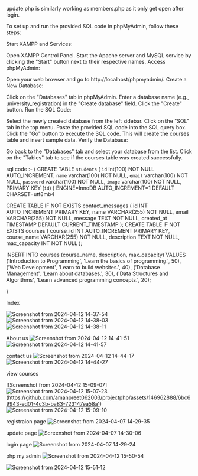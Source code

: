 update.php is similarly working as members.php as it only get open after login.

To set up and run the provided SQL code in phpMyAdmin, follow these steps:

Start XAMPP and Services:

Open XAMPP Control Panel.
Start the Apache server and MySQL service by clicking the "Start" button next to their respective names.
Access phpMyAdmin:

Open your web browser and go to http://localhost/phpmyadmin/.
Create a New Database:

Click on the "Databases" tab in phpMyAdmin.
Enter a database name (e.g., university_registration) in the "Create database" field.
Click the "Create" button.
Run the SQL Code:

Select the newly created database from the left sidebar.
Click on the "SQL" tab in the top menu.
Paste the provided SQL code into the SQL query box.
Click the "Go" button to execute the SQL code. This will create the courses table and insert sample data.
Verify the Database:

Go back to the "Databases" tab and select your database from the list.
Click on the "Tables" tab to see if the courses table was created successfully.

sql code :- (
CREATE TABLE `students` (
  `id` int(100) NOT NULL AUTO_INCREMENT,
  `name` varchar(100) NOT NULL,
  `email` varchar(100) NOT NULL,
  `password` varchar(100) NOT NULL,
  `image` varchar(100) NOT NULL,
  PRIMARY KEY (`id`)
) ENGINE=InnoDB AUTO_INCREMENT=1 DEFAULT CHARSET=utf8mb4

CREATE TABLE IF NOT EXISTS contact_messages (
    id INT AUTO_INCREMENT PRIMARY KEY,
    name VARCHAR(255) NOT NULL,
    email VARCHAR(255) NOT NULL,
    message TEXT NOT NULL,
    created_at TIMESTAMP DEFAULT CURRENT_TIMESTAMP
);
CREATE TABLE IF NOT EXISTS courses (
    course_id INT AUTO_INCREMENT PRIMARY KEY,
    course_name VARCHAR(255) NOT NULL,
    description TEXT NOT NULL,
    max_capacity INT NOT NULL
);

INSERT INTO courses (course_name, description, max_capacity) VALUES
('Introduction to Programming', 'Learn the basics of programming.', 50),
('Web Development', 'Learn to build websites.', 40),
('Database Management', 'Learn about databases.', 30),
('Data Structures and Algorithms', 'Learn advanced programming concepts.', 20);

)






Index


![Screenshot from 2024-04-12 14-37-54](https://github.com/amanpreet062003/projectphp/assets/146962888/38a16748-b1c2-4849-919e-64ba4f76d24c)
![Screenshot from 2024-04-12 14-38-03](https://github.com/amanpreet062003/projectphp/assets/146962888/7918e983-3981-4e26-a0be-2743886f2051)
![Screenshot from 2024-04-12 14-38-11](https://github.com/amanpreet062003/projectphp/assets/146962888/5bdc6d1f-71d5-4c4c-b2e2-49755733fd40)


About us
![Screenshot from 2024-04-12 14-41-51](https://github.com/amanpreet062003/projectphp/assets/146962888/5d88123b-fdd0-486e-b4e7-808f33cb4465)
![Screenshot from 2024-04-12 14-41-57](https://github.com/amanpreet062003/projectphp/assets/146962888/9b46c084-c057-4ec2-9fea-c8d99e7b564d)



contact us
![Screenshot from 2024-04-12 14-44-17](https://github.com/amanpreet062003/projectphp/assets/146962888/dbd8dc02-9869-4d7f-ae01-6083d2e58ef5)
![Screenshot from 2024-04-12 14-44-27](https://github.com/amanpreet062003/projectphp/assets/146962888/863d81db-1f58-40fe-9ff2-371cec303d44)


view courses

![Screenshot from 2024-04-12 15-09-07]![Screenshot from 2024-04-12 15-07-23](https://github.com/amanpreet062003/projectphp/assets/146962888/f552eb20-9bcc-4bf3-a48a-94e63d903f7a)
(https://github.com/amanpreet062003/projectphp/assets/146962888/6bc69943-ed01-4c3b-ba83-723147ea58a1)
![Screenshot from 2024-04-12 15-09-10](https://github.com/amanpreet062003/projectphp/assets/146962888/ed5c24dd-ccfe-442a-b27f-a83cf9883e08)

registraion page
![Screenshot from 2024-04-07 14-29-35](https://github.com/amanpreet062003/projectphp/assets/146962888/2bdf219d-49e8-492a-b58c-c90564a5839a)

update page
![Screenshot from 2024-04-07 14-30-06](https://github.com/amanpreet062003/projectphp/assets/146962888/d2919be0-eab6-400c-b46a-86b5b795ba87)

login page
![Screenshot from 2024-04-07 14-29-24](https://github.com/amanpreet062003/projectphp/assets/146962888/88ab9345-bde8-48c4-b2a3-cb3af652abb7)


php my admin
![Screenshot from 2024-04-12 15-50-54](https://github.com/amanpreet062003/projectphp/assets/146962888/01c870b3-15f0-4575-8218-f0f3296af5b8)

![Screenshot from 2024-04-12 15-51-12](https://github.com/amanpreet062003/projectphp/assets/146962888/4b211249-7605-467e-99d2-68e76992240e)
